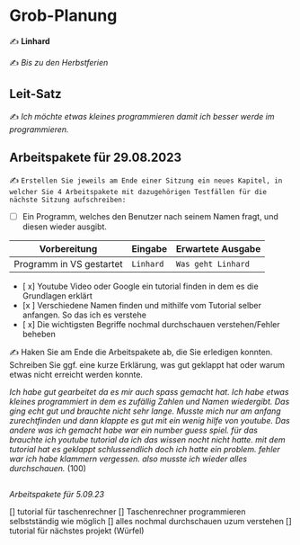 # Grob-Planung

✍️ **Linhard**

✍️ *Bis zu den Herbstferien*

## Leit-Satz

✍️ _Ich möchte etwas kleines programmieren damit ich besser werde im programmieren._



## Arbeitspakete für 29.08.2023

✍️ `Erstellen Sie jeweils am Ende einer Sitzung ein neues Kapitel, in welcher Sie 4 Arbeitspakete mit dazugehörigen Testfällen für die nächste Sitzung aufschreiben:`

- [ ] Ein Programm, welches den Benutzer nach seinem Namen fragt, und diesen wieder ausgibt.

| Vorbereitung             | Eingabe   | Erwartete Ausgabe  |
| ------------------------ | --------- | ------------------ |
| Programm in VS gestartet | `Linhard` | `Was geht Linhard` |

- [ x] Youtube Video oder Google ein tutorial finden in dem es die Grundlagen erklärt
- [x ] Verschiedene Namen finden und mithilfe vom Tutorial selber anfangen. So das ich es verstehe
- [ x] Die wichtigsten Begriffe nochmal durchschauen verstehen/Fehler beheben

✍️  Haken Sie am Ende die Arbeitspakete ab, die Sie erledigen konnten. Schreiben Sie ggf. eine kurze Erklärung, was gut geklappt hat oder warum etwas nicht erreicht werden konnte.

_Ich habe gut gearbeitet da es mir auch spass gemacht hat. Ich habe etwas kleines programmiert in dem es zufällig Zahlen und Namen wiedergibt. Das ging echt gut und brauchte nicht sehr lange. Musste mich nur am anfang zurechtfinden und dann klappte es gut mit ein wenig hilfe von youtube. Das andere was ich gemacht habe war ein number guess spiel. für das brauchte ich youtube tutorial da ich das wissen nocht nicht hatte. mit dem tutorial hat es geklappt schlussendlich doch ich hatte ein problem. fehler war ich habe klammern vergessen. also musste ich wieder alles durchschauen._ (100)
##
*Arbeitspakete für 5.09.23* 

[] tutorial für taschenrechner
[] Taschenrechner programmieren selbstständig wie möglich
[] alles nochmal durchschauen uzum verstehen
[] tutorial für nächstes projekt (Würfel)
